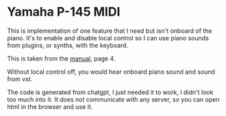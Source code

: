 # Yamaha P-145 MIDI

This is implementation of one feature that I need but isn't onboard of the piano. It's to enable and disable local control so I can use piano sounds from plugins, or synths, with the keyboard.

This is taken from the [manual](https://de.yamaha.com/files/download/other_assets/4/2144534/p145_en_mr_a0.pdf), page 4.

Without local control off, you would hear onboard piano sound and sound from vst.

The code is generated from chatgpt, I just needed it to work, I didn't look too much into it. It does not communicate with any server, so you can open html in the browser and use it.
